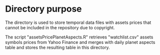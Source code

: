 # Directory purpose

The directory is used to store temporal data files with assets prices that cannot be included in the repository due to copyright.

The script "assetsPricePlanetAspects.R" retrieves "watchlist.csv" assets symbols prices from Yahoo Finance and merges with daily planet aspects table and stores the resulting table in this directory.